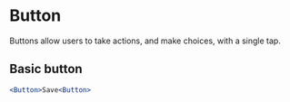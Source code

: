 # Button
Buttons allow users to take actions, and make choices, with a single tap.

## Basic button
```jsx
<Button>Save<Button>
```